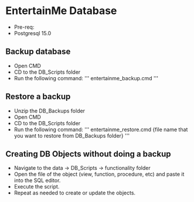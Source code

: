 # EntertainMe Database

- Pre-req:
- Postgresql 15.0

## Backup database

- Open CMD
- CD to the DB_Scripts folder
- Run the following command:
  '''
  entertainme_backup.cmd
  '''

## Restore a backup

- Unzip the DB_Backups folder
- Open CMD
- CD to the DB_Scripts folder
- Run the following command:
  '''
  entertainme_restore.cmd {file name that you want to restore from DB_Backups folder}
  '''

## Creating DB Objects without doing a backup

- Navigate to the data -> DB_Scripts -> functionality folder
- Open the file of the object (view, function, procedure, etc) and paste it into the SQL editor.
- Execute the script.
- Repeat as needed to create or update the objects.

